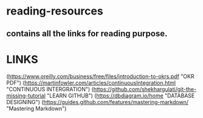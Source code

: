 # reading-resources
## contains all the links for reading purpose.


# LINKS
(https://www.oreilly.com/business/free/files/introduction-to-okrs.pdf "OKR PDF")
(https://martinfowler.com/articles/continuousIntegration.html "CONTINUOUS INTERGRATION")
(https://github.com/shekhargulati/git-the-missing-tutorial "LEARN GITHUB")
(https://dbdiagram.io/home "DATABASE DESIGNING")
(https://guides.github.com/features/mastering-markdown/ "Mastering Markdown")
